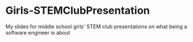 # Girls-STEMClubPresentation
My slides for middle school girls' STEM club presentations on what being a software engineer is about
